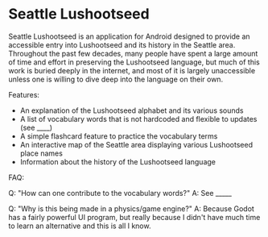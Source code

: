 # Seattle Lushootseed

Seattle Lushootseed is an application for Android designed to provide an accessible entry into Lushootseed and its history in the Seattle area.
Throughout the past few decades, many people have spent a large amount of time and effort in preserving the Lushootseed language, but much of this
work is buried deeply in the internet, and most of it is largely unaccessible unless one is willing to dive deep into the language on their own.

Features:
- An explanation of the Lushootseed alphabet and its various sounds
- A list of vocabulary words that is not hardcoded and flexible to updates (see ____)
- A simple flashcard feature to practice the vocabulary terms
- An interactive map of the Seattle area displaying various Lushootseed place names
- Information about the history of the Lushootseed language


FAQ:

Q: "How can one contribute to the vocabulary words?"
A: See _____

Q: "Why is this being made in a physics/game engine?"
A: Because Godot has a fairly powerful UI program, but really because I didn't have much time to learn an alternative and this is all I know.
